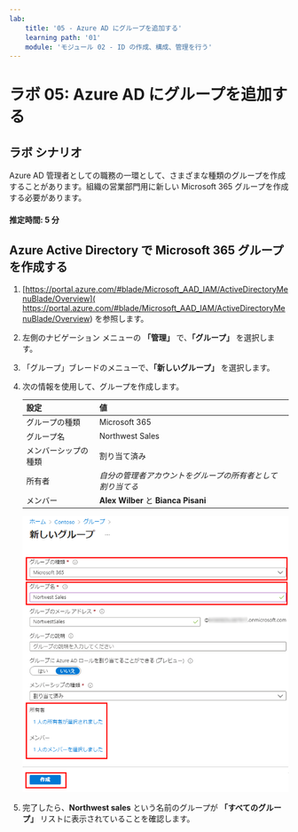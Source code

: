 ```yaml
---
lab:
    title: '05 - Azure AD にグループを追加する'
    learning path: '01'
    module: 'モジュール 02 - ID の作成、構成、管理を行う'
---
```


# ラボ 05: Azure AD にグループを追加する

## ラボ シナリオ

Azure AD 管理者としての職務の一環として、さまざまな種類のグループを作成することがあります。組織の営業部門用に新しい Microsoft 365 グループを作成する必要があります。

#### 推定時間: 5 分

## Azure Active Directory で Microsoft 365 グループを作成する

1. [https://portal.azure.com/#blade/Microsoft_AAD_IAM/ActiveDirectoryMenuBlade/Overview]( https://portal.azure.com/#blade/Microsoft_AAD_IAM/ActiveDirectoryMenuBlade/Overview) を参照します。

1. 左側のナビゲーション メニューの **「管理」** で、**「グループ」** を選択します。

1. 「グループ」ブレードのメニューで、**「新しいグループ」** を選択します。

1. 次の情報を使用して、グループを作成します。

    | **設定**| **値**|
    | :--- | :--- |
    | グループの種類| Microsoft 365|
    | グループ名| Northwest Sales|
    | メンバーシップの種類| 割り当て済み|
    | 所有者| *自分の管理者アカウントをグループの所有者として割り当てる*|
    | メンバー| **Alex Wilber** と **Bianca Pisani**|

    ![「グループの種類」、「グループ名」、「所有者」、「メンバー」が強調表示された「新しいグループ」ブレードが表示されている画面イメージ](./media/lp1-mod2-create-o365-group.png)

1. 完了したら、**Northwest sales** という名前のグループが **「すべてのグループ」** リストに表示されていることを確認します。
